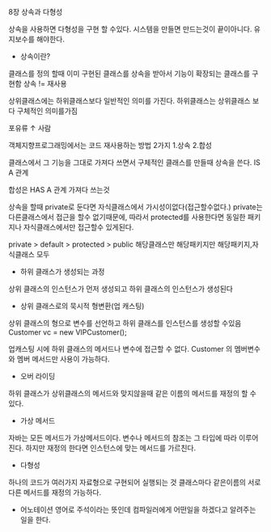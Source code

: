 8장 상속과 다형성

상속을 사용하면 다형성을 구현 할 수있다.
시스템을 만들면 만드는것이 끝이아니다. 유지보수를 해야한다.

- 상속이란?

클래스를 정의 할때 이미 구현된 클래스를 상속을 받아서 기능이 확장되는 클래스를 구현함
상속 != 재사용

상위클래스에는 하위클래스보다 일반적인 의미를 가진다.
하위클래스는 상위클래스 보다 구체적인 의미를가짐

포유류
 ↑
사람

객체지향프로그래밍에서는 코드 재사용하는 방법 2가지
1.상속
2.합성

클래스에서 그 기능을 그대로 가져다 쓰면서 구체적인 클래스를 만들때 상속을 쓴다.
IS A 관계

합성은 HAS A 관계 가져다 쓰는것

상속을 할때 private로 둔다면 자식클래스에서 가시성이없다(접근할수없다.)
private는 다른클래스에서 접근을 할수 없기때문에,
따라서 protected를 사용한다면 동일한 패키지나 자식클래스에서만 접근할수 있게된다.

private     >   default     >   protected   >       public
해당클래스만      해당패키지만      해당패키지,자식클래스      모두


- 하위 클래스가 생성되는 과정

상위 클래스의 인스턴스가 먼저 생성되고 하위 클래스의 인스턴스가 생성된다


- 상위 클래스로의 묵시적 형변환(업 캐스팅)

상위 클래스의 형으로 변수를 선언하고 하위 클래스를 인스턴스를 생성할 수있음
Customer vc = new VIPCustomer();

업캐스팅 시에 하위 클래스의 메서드나 변수에 접근할 수 없다.
Customer 의 멤버변수와 멤버 메서드만 사용이 가능하다.


- 오버 라이딩

하위 클래스가 상위클래스의 메서드와 맞지않을때
같은 이름의 메서드를 재정의 할 수 있다.

- 가상 메서드 

자바는 모든 메서드가 가상메서드이다. 
변수나 메서드의 참조는 그 타입에 따라 이루어진다.
하지만 재정의 한다면 인스턴스에 맞는 메서드를 가르친다.

- 다형성

하나의 코드가 여러가지 자료형으로 구현되어 실행되는 것
클래스마다 같은이름의 서로 다른 메서드를 재정의 가능하다.


- 어노테이션
영어로 주석이라는 뜻인데 컴파일러에게 어떤일을 하겠다고 알려주는 일을 한다.
